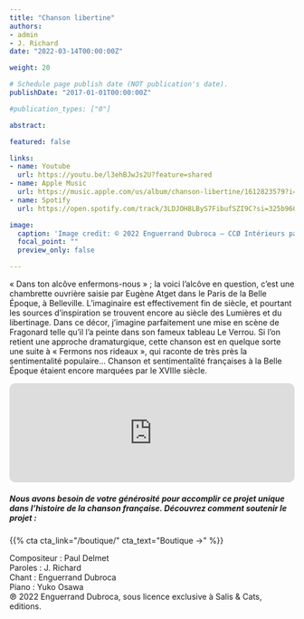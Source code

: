 ```yaml
---
title: "Chanson libertine"
authors:
- admin
- J. Richard
date: "2022-03-14T00:00:00Z"

weight: 20

# Schedule page publish date (NOT publication's date).
publishDate: "2017-01-01T00:00:00Z"

#publication_types: ["0"]

abstract: 

featured: false

links:
- name: Youtube
  url: https://youtu.be/l3ehBJwJs2U?feature=shared
- name: Apple Music
  url: https://music.apple.com/us/album/chanson-libertine/1612823579?i=1612823833
- name: Spotify
  url: https://open.spotify.com/track/3LDJOH8LByS7FibufSZI9C?si=325b9602ccfd4fc7

image:
  caption: 'Image credit: © 2022 Enguerrand Dubroca – CCØ Intérieurs parisiens – Chambre d’une ouvrière rue de Belleville, par Eugène Atget – Paris Collections / Musée Carnavalet'
  focal_point: ""
  preview_only: false

---
```


« Dans ton alcôve enfermons-nous » ; la voici l’alcôve en question, c’est une chambrette ouvrière saisie par Eugène Atget dans le Paris de la Belle Époque, à Belleville. L’imaginaire est effectivement fin de siècle, et pourtant les sources d’inspiration se trouvent encore au siècle des Lumières et du libertinage. Dans ce décor, j’imagine parfaitement une mise en scène de Fragonard telle qu’il l’a peinte dans son fameux tableau Le Verrou. Si l’on retient une approche dramaturgique, cette chanson est en quelque sorte une suite à « Fermons nos rideaux », qui raconte de très près la sentimentalité populaire... Chanson et sentimentalité françaises à la Belle Époque étaient encore marquées par le XVIIIe siècle.


<iframe allow="autoplay *; encrypted-media *; fullscreen *; clipboard-write" frameborder="0" height="175" style="width:100%;max-width:720px;overflow:hidden;border-radius:10px;" sandbox="allow-forms allow-popups allow-same-origin allow-scripts allow-storage-access-by-user-activation allow-top-navigation-by-user-activation" src="https://embed.music.apple.com/us/album/chanson-libertine/1612823579?i=1612823833"></iframe>

##### Nous avons besoin de votre générosité pour accomplir ce projet unique dans l’histoire de la chanson française. Découvrez comment soutenir le projet :
{{% cta cta_link="/boutique/" cta_text="Boutique →" %}}

<p>Compositeur : Paul Delmet <br>
Paroles : J. Richard<br>
Chant : Enguerrand Dubroca<br>
Piano : Yuko Osawa<br>
℗ 2022 Enguerrand Dubroca, sous licence exclusive à Salis & Cats, editions.</p>


